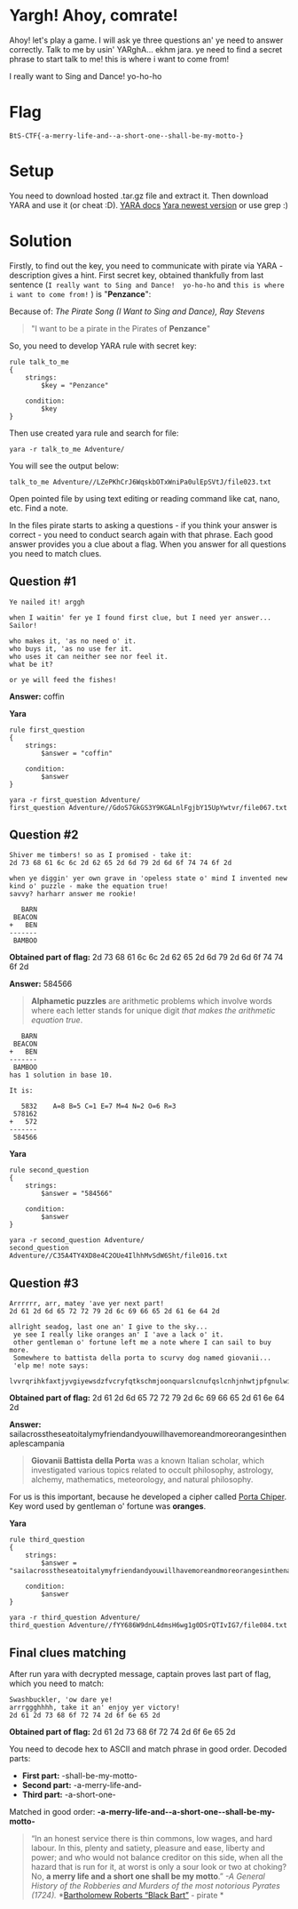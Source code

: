 # Yargh! Ahoy, comrate!

Ahoy! let's play a game. I will ask ye three questions an' ye need to answer correctly. Talk to me by usin' YARghA... ekhm jara. 
 ye need to find a secret phrase to start talk to me! this is where i want to come from!

I really want to Sing and Dance!  yo-ho-ho

# Flag

```
BtS-CTF{-a-merry-life-and--a-short-one--shall-be-my-motto-}
```

# Setup

You need to download hosted .tar.gz file and extract it. Then download YARA and use it (or cheat :D).
[YARA docs](https://yara.readthedocs.io/en/stable/gettingstarted.html)
[Yara newest version](https://github.com/virustotal/yara/releases/tag/v4.0.2)
or use grep :)

# Solution

Firstly, to find out the key, you need to communicate with pirate via YARA - description gives a hint. 
First secret key, obtained thankfully from last sentence (```I really want to Sing and Dance!  yo-ho-ho``` and ```this is where i want to come from!``` ) is "**Penzance**":

Because of:
*The Pirate Song (I Want to Sing and Dance), Ray Stevens*
>"I want to be a pirate in the Pirates of **Penzance**"

So, you need to develop YARA rule with secret key:

```
rule talk_to_me
{
    strings:
        $key = "Penzance"

    condition:
        $key
}
```

Then use created yara rule and search for file:
```
yara -r talk_to_me Adventure/
```

You will see the output below:
```
talk_to_me Adventure//LZePKhCrJ6WqskbOTxWniPa0ulEpSVtJ/file023.txt
```

Open pointed file by using text editing or reading command like cat, nano, etc.
Find a note.

In the files pirate starts to asking a questions - if you think your answer is correct - you need to conduct search again with that phrase.
Each good answer provides you a clue about a flag. When you answer for all questions you need to match clues.

## Question #1

```
Ye nailed it! arggh 

when I waitin' fer ye I found first clue, but I need yer answer... Sailor!

who makes it, 'as no need o' it.
who buys it, 'as no use fer it.
who uses it can neither see nor feel it.
what be it?

or ye will feed the fishes!
```
**Answer:** coffin

**Yara** 
```
rule first_question
{
    strings:
        $answer = "coffin"

    condition:
        $answer
}
```
```
yara -r first_question Adventure/
first_question Adventure//GdoS7GkGS3Y9KGALnlFgjbY15UpYwtvr/file067.txt
```

## Question #2

```
Shiver me timbers! so as I promised - take it: 
2d 73 68 61 6c 6c 2d 62 65 2d 6d 79 2d 6d 6f 74 74 6f 2d

when ye diggin' yer own grave in 'opeless state o' mind I invented new kind o' puzzle - make the equation true! 
savvy? harharr answer me rookie! 

   BARN
 BEACON
+   BEN
-------
 BAMBOO

```
**Obtained part of flag:** 2d 73 68 61 6c 6c 2d 62 65 2d 6d 79 2d 6d 6f 74 74 6f 2d

**Answer:** 584566

>**Alphametic puzzles** are arithmetic problems which involve words where each letter stands for unique digit *that makes the arithmetic equation true*. 

```
   BARN
 BEACON
+   BEN
-------
 BAMBOO
has 1 solution in base 10.

It is:

   5832    A=8 B=5 C=1 E=7 M=4 N=2 O=6 R=3 
 578162
+   572
-------
 584566

```
**Yara** 
```
rule second_question
{
    strings:
        $answer = "584566"

    condition:
        $answer
}
```
```
yara -r second_question Adventure/
second_question Adventure//C35A4TY4XD8e4C2OUe4IlhhMvSdW6Sht/file016.txt
```


## Question #3


```
Arrrrrr, arr, matey 'ave yer next part!
2d 61 2d 6d 65 72 72 79 2d 6c 69 66 65 2d 61 6e 64 2d

allright seadog, last one an' I give to the sky...
 ye see I really like oranges an' I 'ave a lack o' it.
 other gentleman o' fortune left me a note where I can sail to buy more.
 Somewhere to battista della porta to scurvy dog named giovanii... 
 'elp me! note says:

lvvrqrihkfaxtjyvgiyewsdzfvcryfqtkschmjoonquarslcnufqslcnhjnhwtjpfgnulwitrmspvivaoq
```

**Obtained part of flag:** 2d 61 2d 6d 65 72 72 79 2d 6c 69 66 65 2d 61 6e 64 2d

**Answer:** sailacrosstheseatoitalymyfriendandyouwillhavemoreandmoreorangesinthenaplescampania

> **Giovanii Battista della Porta** was a known Italian scholar, which investigated various topics related to  occult philosophy, astrology, alchemy, mathematics, meteorology, and natural philosophy.

For us is this important, because he developed a cipher called [Porta Chiper](http://practicalcryptography.com/ciphers/classical-era/porta/). 
Key word used by gentleman o' fortune was **oranges**.

**Yara** 
```
rule third_question
{
    strings:
        $answer = "sailacrosstheseatoitalymyfriendandyouwillhavemoreandmoreorangesinthenaplescampania"

    condition:
        $answer
}
```
```
yara -r third_question Adventure/
third_question Adventure//fYY686W9dnL4dmsH6wg1g0DSrQTIvIG7/file084.txt
```

## Final clues matching

After run yara with decrypted message, captain proves last part of flag, which you need to match:

```
Swashbuckler, 'ow dare ye!
arrrggghhhh, take it an' enjoy yer victory!
2d 61 2d 73 68 6f 72 74 2d 6f 6e 65 2d
```
**Obtained part of flag:** 2d 61 2d 73 68 6f 72 74 2d 6f 6e 65 2d

You need to decode hex to ASCII and match phrase in good order. 
Decoded parts:
 - **First part:** -shall-be-my-motto-
 - **Second part:** -a-merry-life-and-
 - **Third part:** -a-short-one-

Matched in good order: **-a-merry-life-and--a-short-one--shall-be-my-motto-**

>“In an honest service there is thin commons, low wages, and hard labour. In this, plenty and satiety, pleasure and ease, liberty and power; and who would not balance creditor on this side, when all the hazard that is run for it, at worst is only a sour look or two at choking? No, **a merry life and a short one shall be my motto**.”
>*-A General History of the Robberies and Murders of the most notorious Pyrates (1724).*
>*[Bartholomew Roberts “Black Bart”](https://en.wikipedia.org/wiki/Bartholomew_Roberts) - pirate *
 

